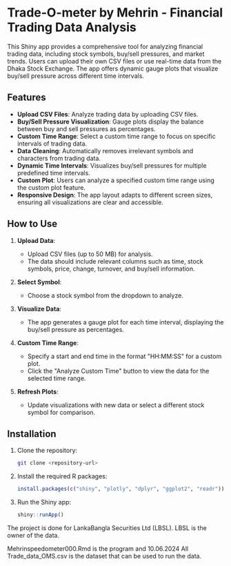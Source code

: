 # Trade-O-meter by Mehrin - Financial Trading Data Analysis


This Shiny app provides a comprehensive tool for analyzing financial trading data, including stock symbols, buy/sell pressures, and market trends. Users can upload their own CSV files or use real-time data from the Dhaka Stock Exchange. The app offers dynamic gauge plots that visualize buy/sell pressure across different time intervals.

## Features

- **Upload CSV Files**: Analyze trading data by uploading CSV files.
- **Buy/Sell Pressure Visualization**: Gauge plots display the balance between buy and sell pressures as percentages.
- **Custom Time Range**: Select a custom time range to focus on specific intervals of trading data.
- **Data Cleaning**: Automatically removes irrelevant symbols and characters from trading data.
- **Dynamic Time Intervals**: Visualizes buy/sell pressures for multiple predefined time intervals.
- **Custom Plot**: Users can analyze a specified custom time range using the custom plot feature.
- **Responsive Design**: The app layout adapts to different screen sizes, ensuring all visualizations are clear and accessible.

## How to Use

1. **Upload Data**: 
   - Upload CSV files (up to 50 MB) for analysis. 
   - The data should include relevant columns such as time, stock symbols, price, change, turnover, and buy/sell information.

2. **Select Symbol**: 
   - Choose a stock symbol from the dropdown to analyze.

3. **Visualize Data**: 
   - The app generates a gauge plot for each time interval, displaying the buy/sell pressure as percentages.

4. **Custom Time Range**: 
   - Specify a start and end time in the format "HH:MM:SS" for a custom plot.
   - Click the "Analyze Custom Time" button to view the data for the selected time range.

5. **Refresh Plots**: 
   - Update visualizations with new data or select a different stock symbol for comparison.

## Installation

1. Clone the repository:

   ```bash
   git clone <repository-url>
   ```

2. Install the required R packages:

   ```R
   install.packages(c("shiny", "plotly", "dplyr", "ggplot2", "readr"))
   ```

3. Run the Shiny app:

   ```R
   shiny::runApp()
   ```

The project is done for LankaBangla Securities Ltd (LBSL). LBSL is the owner of the data.  

Mehrinspeedometer000.Rmd is the program and 10.06.2024 All Trade_data_OMS.csv is the dataset that can be used to run the data. 
